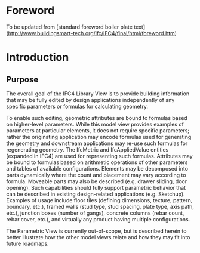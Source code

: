 # Foreword

To be updated from [standard foreword boiler plate text] (http://www.buildingsmart-tech.org/ifc/IFC4/final/html/foreword.htm)

# Introduction

## Purpose

The overall goal of the IFC4 Library View is to provide building information that may be fully edited by design applications independently of any specific parameters or formulas for calculating geometry.

To enable such editing, geometric attributes are bound to formulas based on higher-level parameters. While this model view provides examples of parameters at particular elements, it does not require specific parameters; rather the originating application may encode formulas used for generating the geometry and downstream applications may re-use such formulas for regenerating geometry. The IfcMetric and IfcAppliedValue entities [expanded in IFC4] are used for representing such formulas. Attributes may be bound to formulas based on arithmetic operations of other parameters and tables of available configurations. Elements may be decomposed into parts dynamically where the count and placement may vary according to formula. Moveable parts may also be described (e.g. drawer sliding, door opening). Such capabilities should fully support parametric behavior that can be described in existing design-related applications (e.g. Sketchup). Examples of usage include floor tiles (defining dimensions, texture, pattern, boundary, etc.), framed walls (stud type, stud spacing, plate type, axis path, etc.), junction boxes (number of gangs), concrete columns (rebar count, rebar cover, etc.), and virtually any product having multiple configurations.

The Parametric View is currently out-of-scope, but is described herein to better illustrate how the other model views relate and how they may fit into future roadmaps. 